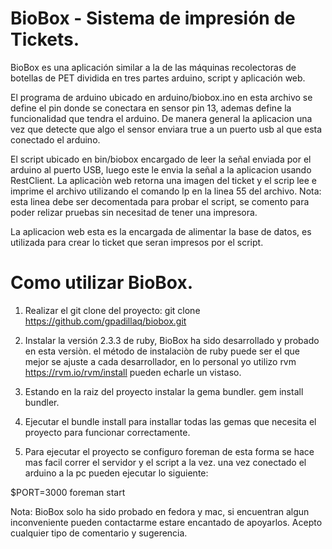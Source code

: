 # BioBox - Sistema de impresión de Tickets.

BioBox es una aplicación similar a la de las máquinas recolectoras de botellas de PET dividida en tres partes arduino, script y aplicación web.

El programa de arduino ubicado en arduino/biobox.ino en esta archivo se define el pin donde se conectara en sensor pin 13, ademas define la funcionalidad que tendra el arduino. De manera general la aplicacion una vez que detecte que algo el sensor enviara true a un puerto usb al que esta conectado el arduino.

El script ubicado en bin/biobox encargado de leer la señal enviada por el arduino al puerto USB, luego este le envia la señal a la aplicacion usando RestClient. La aplicaciòn web retorna una imagen del ticket y el scrip lee e imprime el archivo utilizando el comando lp en la linea 55 del archivo.
Nota: esta linea debe ser decomentada para probar el script, se comento para poder relizar pruebas sin necesitad de tener una impresora.

La aplicacion web esta es la encargada de alimentar la base de datos, es utilizada para crear lo ticket que seran impresos por el script.

# Como utilizar BioBox.

1) Realizar el git clone del proyecto:
git clone https://github.com/gpadillaq/biobox.git

2) Instalar la versión 2.3.3 de ruby, BioBox ha sido desarrollado y probado en esta versiòn. el método de instalaciòn de ruby puede ser el que mejor se ajuste a cada desarrollador, en lo personal yo utilizo rvm https://rvm.io/rvm/install pueden echarle un vistaso.

3) Estando en la raiz del proyecto instalar la gema bundler.
gem install bundler.

4) Ejecutar el bundle install para installar todas las gemas que necesita el proyecto para funcionar correctamente.

5) Para ejecutar el proyecto se configuro foreman de esta forma se hace mas facil correr el servidor y el script a la vez. una vez conectado el arduino a la pc pueden ejecutar lo siguiente:

$PORT=3000 foreman start

Nota: BioBox solo ha sido probado en fedora y mac, si encuentran algun inconveniente pueden contactarme estare encantado de apoyarlos. Acepto cualquier tipo de comentario y sugerencia.

